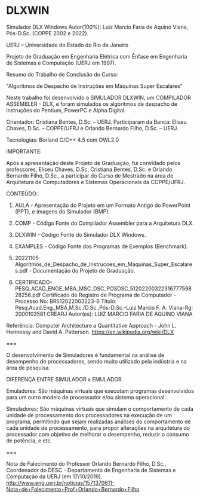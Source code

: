# DLXWIN
Simulador DLX Windows
Autor(100%): Luiz Marcio Faria de Aquino Viana, Pós-D.Sc. (COPPE 2002 e 2022).

UERJ – Universidade do Estado do Rio de Janeiro

Projeto de Graduação em Engenharia Elétrica com Ênfase em Engenharia de Sistemas e Computação (UERJ em 1997).

Resumo do Trabalho de Conclusão do Curso:

"Algoritmos de Despacho de Instruções em Máquinas Super Escalares"

Neste trabalho foi desenvolvido o SIMULADOR DLXWIN, um COMPILADOR ASSEMBLER - DLX, e foram simulados os algoritmos de despacho de instruções do Pentium, PowerPC e Alpha Digital.

Orientador: Cristiana Bentes, D.Sc. – UERJ.
Participaram da Banca: Eliseu Chaves, D.Sc. – COPPE/UFRJ e Orlando Bernardo Filho, D.Sc. – UERJ.

Tecnologias: Borland C/C++ 4.5 com OWL2.0

IMPORTANTE:

Após a apresentação deste Projeto de Graduação, fui convidado pelos professores, Eliseu Chaves, D.Sc, Cristiana Bentes, D.Sc. e Orlando Bernardo Filho, D.Sc., a participar do Curso de Mestrado na área de Arquitetura de Computadores e Sistemas Operacionais da COPPE/UFRJ.

CONTEÚDO:

1. AULA - Apresentação do Projeto em um Formato Antigo do PowerPoint (PPT), e Imagens do Simulador (BMP).
2. COMP - Código Fonte do Compilador Assembler para a Arquitetura DLX.
3. DLXWIN - Código Fonte do Simulador DLX Windows.
4. EXAMPLES - Código Fonte dos Programas de Exemplos (Benchmark).
5. 20221105-Algoritmos_de_Despacho_de_Instrucoes_em_Maquinas_Super_Escalares.pdf - Documentação do Projeto de Graduação.

6. CERTIFICADO-PESQ_ACAD_ENGE_MBA_MSC_DSC_POSDSC_5120220032231677759828256.pdf
Certificado de Registro de Programa de Computador - Processo No: BR512022003223-6
Título: Pesq.Acad.Eng.,MBA,M.Sc./D.Sc.,Pós-D.Sc.-Luiz Marcio F. A. Viana-Rg: 2000103581 CREARJ
Autor(es): LUIZ MARCIO FARIA DE AQUINO VIANA

Referência: Computer Architecture a Quantitative Approach - John L. Hennessy and David A. Patterson.
https://en.wikipedia.org/wiki/DLX

===

O desenvolvimento de Simuladores é fundamental na análise de desempenho de processadores, sendo muito utilizado pela indústria e na área de pesquisa.

DIFERENÇA ENTRE SIMULADOR x EMULADOR

Emuladores: São máquinas virtuais que executam programas desenvolvidos para um outro modelo de processador e/ou sistema operacional.

Simuladores: São máquinas virtuais que simulam o comportamento de cada unidade de processamento dos processadores na execução de um programa, permitindo que sejam realizadas análises do comportamento de cada unidade de processamento, para propor alterações na arquitetura do processador com objetivo de melhorar o desempenho, reduzir o consumo de potência, e etc.

===

Nota de Falecimento do Professor Orlando Bernardo Filho, D.Sc., Coordenador do DESC - Departamento de Engenharia de Sistemas e Computação da UERJ (em 17/10/2019). http://www.eng.uerj.br/noticias/1571370611-Nota+de+Falecimento+Prof+Orlando+Bernardo+Filho
